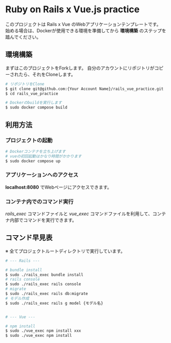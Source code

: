 # Ruby on Rails x Vue.js practice

このプロジェクトは Rails x Vue のWebアプリケーションテンプレートです。<br>
始める場合は、Dockerが使用できる環境を準備してから **環境構築** のステップを踏んでください。

## 環境構築
まずはこのプロジェクトをForkします。
自分のアカウントにリポジトリがコピーされたら、それをCloneします。
```bash
# リポジトリをClone
$ git clone git@github.com:{Your Account Name}/rails_vue_practice.git
$ cd rails_vue_practice

# Dockerのbuildを実行します
$ sudo docker compose build
```
## 利用方法

### プロジェクトの起動
```bash
# Dockerコンテナを立ち上げます
# vueの初回起動はかなり時間がかかります
$ sudo docker compose up
```

### アプリケーションへのアクセス
**localhost:8080** でWebページにアクセスできます。

### コンテナ内でのコマンド実行
*rails_exec* コマンドファイルと *vue_exec* コマンドファイルを利用して、コンテナ内部でコマンドを実行できます。

## コマンド早見表
※ 全てプロジェクトルートディレクトリで実行しています。
```bash
# --- Rails ---

# bundle install
$ sudo ./rails_exec bundle install
# rails console
$ sudo ./rails_exec rails console
# migrate
$ sudo ./rails_exec rails db:migrate
# モデル作成
$ sudo ./rails_exec rails g model {モデル名}


# --- Vue ---

# npm install
$ sudo ./vue_exec npm install xxx
$ sudo ./vue_exec npm install
```
